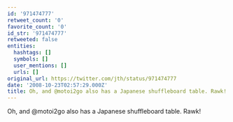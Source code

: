 ```yaml
---
id: '971474777'
retweet_count: '0'
favorite_count: '0'
id_str: '971474777'
retweeted: false
entities:
  hashtags: []
  symbols: []
  user_mentions: []
  urls: []
original_url: https://twitter.com/jth/status/971474777
date: '2008-10-23T02:57:29.000Z'
title: Oh, and @motoi2go also has a Japanese shuffleboard table. Rawk!
---
```


Oh, and @motoi2go also has a Japanese shuffleboard table. Rawk!